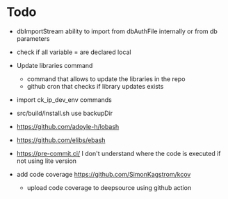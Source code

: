 # Todo

- dbImportStream ability to import from dbAuthFile internally or from db
  parameters
- check if all variable = are declared local
- Update libraries command

  - command that allows to update the libraries in the repo
  - github cron that checks if library updates exists

- import ck_ip_dev_env commands
- src/build/install.sh use backupDir
- <https://github.com/adoyle-h/lobash>
- <https://github.com/elibs/ebash>
- <https://pre-commit.ci/> I don't understand where the code is executed if not
  using lite version
- add code coverage <https://github.com/SimonKagstrom/kcov>
  - upload code coverage to deepsource using github action
